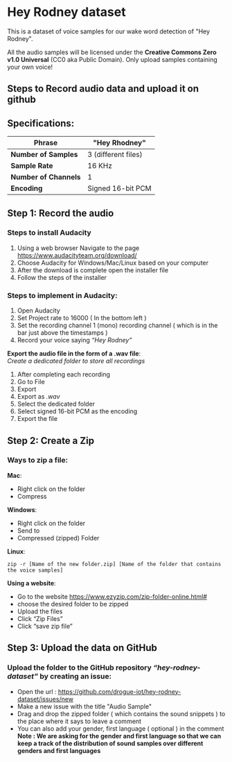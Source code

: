 # Hey Rodney dataset

This is a dataset of voice samples for our wake word detection of "Hey Rodney".

All the audio samples will be licensed under the __Creative Commons Zero v1.0 Universal__ (CC0 aka Public Domain). Only upload samples containing your own voice!

## Steps to Record audio data and upload it on github

## Specifications:

| __Phrase__ | "Hey Rhodney"   |
| ------------- | ------------- |
| __Number of Samples__  | 3 (different files)|
| __Sample Rate__ | 16 KHz  |
| __Number of Channels__ | 1 |
| __Encoding__ | Signed 16-bit PCM |



## Step 1: Record the audio

### Steps to install Audacity
1. Using a web browser Navigate to the page https://www.audacityteam.org/download/
2. Choose Audacity for Windows/Mac/Linux based on your computer
3. After the download is complete open the installer file
4. Follow the steps of the installer

### Steps to implement in Audacity:
1. Open Audacity 
2. Set Project rate to 16000 ( In the bottom left ) 
3. Set the recording channel 1 (mono) recording channel ( which is in the bar just above the timestamps )
4. Record your voice saying *“Hey Rodney”*


__Export the audio file in the form of a .wav file__:<br> 
*Create a dedicated folder to store all recordings*
1. After completing each recording 
2. Go to File
3. Export
4. Export as *.wav*
5. Select the dedicated folder
6. Select signed 16-bit PCM as the encoding
7. Export the file

## Step 2: Create a Zip


### Ways to zip a file: 

__Mac__: 
- Right click on the folder 
- Compress


__Windows__: 
- Right click on the folder
- Send to  
- Compressed (zipped) Folder

__Linux__: 

```
zip -r [Name of the new folder.zip] [Name of the folder that contains the voice samples]
```

__Using a website__:  
- Go to the website https://www.ezyzip.com/zip-folder-online.html#
- choose the desired folder to be zipped 
- Upload the files 
- Click “Zip Files” 
- Click “save zip file”


## Step 3: Upload the data on GitHub

### Upload the folder to the GitHub repository *“hey-rodney-dataset”* by creating an issue:

- Open the url : https://github.com/drogue-iot/hey-rodney-dataset/issues/new
- Make a new issue with the title "Audio Sample"  
- Drag and drop the zipped folder ( which contains the sound snippets ) to the place where it says to leave a comment  
- You can also add your gender, first language ( optional ) in the comment <br>
  __Note : We are asking for the gender and first language so that we can keep a track of the distribution of sound samples over different genders and first languages__
